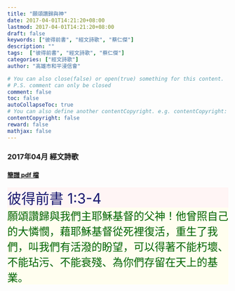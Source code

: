 ```yaml
---
title: "願頌讚歸與神"
date: 2017-04-01T14:21:20+08:00
lastmod: 2017-04-01T14:21:20+08:00
draft: false
keywords: ["彼得前書", "經文詩歌", "蔡仁傑"]
description: ""
tags:  ["彼得前書", "經文詩歌", "蔡仁傑"]
categories: ["經文詩歌"]
author: "高雄市和平浸信會"

# You can also close(false) or open(true) something for this content.
# P.S. comment can only be closed
comment: false
toc: false
autoCollapseToc: true
# You can also define another contentCopyright. e.g. contentCopyright: "This is another copyright."
contentCopyright: false
reward: false
mathjax: false
---
```


### 2017年04月 經文詩歌

#### [簡譜 pdf 檔](/pdf-h/h201704.pdf "願頌讚歸與神")

<div style="background-color:#FFF5F5"><font size="6", color="#191970">
彼得前書 1:3-4
</font>
</div>

<div style="background-color:#FFFEEF"><font size="5", color="#006400">
願頌讚歸與我們主耶穌基督的父神！他曾照自己的大憐憫，藉耶穌基督從死裡復活，重生了我們，叫我們有活潑的盼望，可以得著不能朽壞、不能玷污、不能衰殘、為你們存留在天上的基業。
</font>
</div>